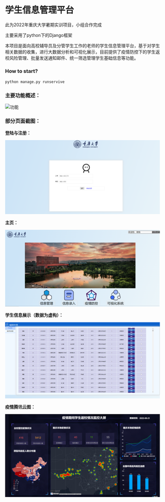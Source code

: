 # 学生信息管理平台

此为2022年重庆大学暑期实训项目，小组合作完成

主要采用了python下的Django框架

本项目是面向高校辅导员及分管学生工作的老师的学生信息管理平台，基于对学生相关数据的收集，进行大数据分析和可视化展示，目前提供了疫情防控下的学生返校风险管理、批量发送通知邮件、统一筛选管理学生基础信息等功能。

### How to start?

~~~python
python manage.py runservive
~~~

### 主要功能概述：

![功能](https://github.com/jokersio-tsy/Student-Information-Management-Platform/tree/main/img/功能.png)

### 部分页面截图：

**登陆与注册：**

![登陆注册](img\登陆注册.png)

**主页：**

![主页](img\主页.png)

**学生信息展示（数据为虚构）：**

![学生信息](img\学生信息.png)

**疫情腾讯云图：**

![云图](img\云图.png)
